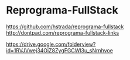 # Reprograma-FullStack

https://github.com/hstrada/reprograma-fullstack
http://dontpad.com/reprograma-fullstack-links

https://drive.google.com/folderview?id=1RVJVwej34OiZ8ZygFGCWl3u_sNrnhvoe
